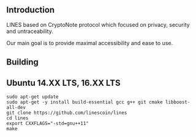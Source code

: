 ## Introduction
LINES based on CryptoNote protocol which focused on privacy, security and untraceability. 

Our main goal is to provide maximal accessibility and ease to use.

## Building

## Ubuntu 14.XX LTS, 16.XX LTS

```
sudo apt-get update
sudo apt-get -y install build-essential gcc g++ git cmake libboost-all-dev
git clone https://github.com/linescoin/lines
cd lines
export CXXFLAGS="-std=gnu++11"
make
```
